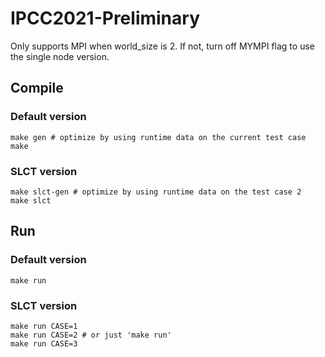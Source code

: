 # IPCC2021-Preliminary

Only supports MPI when world_size is 2. If not, turn off MYMPI flag to use the single node version.

## Compile

### Default version

```
make gen # optimize by using runtime data on the current test case
make
```

### SLCT version
```
make slct-gen # optimize by using runtime data on the test case 2
make slct
```

## Run

### Default version

```
make run
```

### SLCT version
```
make run CASE=1
make run CASE=2 # or just 'make run'
make run CASE=3
```
